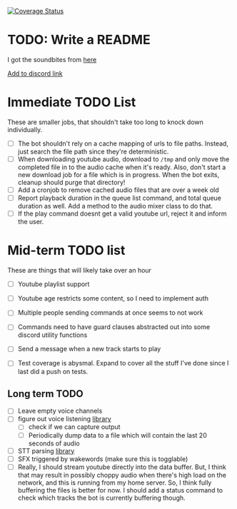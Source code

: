 [![Coverage Status](https://coveralls.io/repos/github/wildjames/SwearBot/badge.svg?branch=main)](https://coveralls.io/github/wildjames/SwearBot?branch=main)

# TODO: Write a README

I got the soundbites from [here](https://drive.google.com/drive/folders/1dr2XcAQAuCPJqZQkCRKa4Aq8IDOH8ZIz)

[Add to discord link](https://discord.com/oauth2/authorize?client_id=1376213084279930940)


# Immediate TODO List

These are smaller jobs, that shouldn't take too long to knock down individually.

- [ ] The bot shouldn't rely on a cache mapping of urls to file paths. Instead, just search the file path since they're deterministic.
- [ ] When downloading youtube audio, download to `/tmp` and only move the completed file in to the audio cache when it's ready. Also, don't start a new download job for a file which is in progress. When the bot exits, cleanup should purge that directory!
- [ ] Add a cronjob to remove cached audio files that are over a week old
- [ ] Report playback duration in the queue list command, and total queue duration as well. Add a method to the audio mixer class to do that.
- [ ] If the play command doesnt get a valid youtube url, reject it and inform the user.

# Mid-term TODO list

These are things that will likely take over an hour

- [ ] Youtube playlist support
- [ ] Youtube age restricts some content, so I need to implement auth
- [ ] Multiple people sending commands at once seems to not work
- [ ] Commands need to have guard clauses abstracted out into some discord utility functions
- [ ] Send a message when a new track starts to play
- [ ] Test coverage is abysmal. Expand to cover all the stuff I've done since I last did a push on tests.


## Long term TODO

- [ ] Leave empty voice channels
- [ ] figure out voice listening [library](https://github.com/imayhaveborkedit/discord-ext-voice-recv)
  - [ ] check if we can capture output
  - [ ] Periodically dump data to a file which will contain the last 20 seconds of audio
- [ ] STT parsing [library](https://github.com/KoljaB/RealtimeSTT)
- [ ] SFX triggered by wakewords (make sure this is togglable)
- [ ] Really, I should stream youtube directly into the data buffer. But, I think that may result in possibly choppy audio when there's high load on the network, and this is running from my home server. So, I think fully buffering the files is better for now. I should add a status command to check which tracks the bot is currently buffering though.
